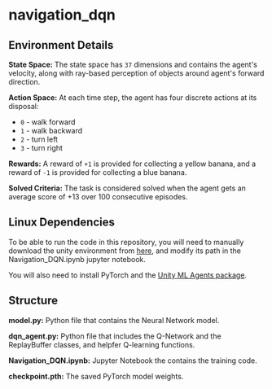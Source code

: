 # navigation_dqn

## Environment Details

**State Space:** The state space has `37` dimensions and contains the agent's velocity, along with ray-based perception of objects around agent's forward direction.

**Action Space:**  At each time step, the agent has four discrete actions at its disposal:
- `0` - walk forward 
- `1` - walk backward
- `2` - turn left
- `3` - turn right

**Rewards:** A reward of `+1` is provided for collecting a yellow banana, and a reward of `-1` is provided for collecting a blue banana.

**Solved Criteria:** The task is considered solved when the agent gets an average score of +13 over 100 consecutive episodes.

## Linux Dependencies

To be able to run the code in this repository, you will need to manually download the unity environment from [here](https://s3-us-west-1.amazonaws.com/udacity-drlnd/P1/Banana/Banana_Linux.zip), and modify its path in the Navigation_DQN.ipynb jupyter notebook.

You will also need to install PyTorch and the [Unity ML Agents package](https://github.com/Unity-Technologies/ml-agents).

## Structure

**model.py:** Python file that contains the Neural Network model.

**dqn_agent.py:** Python file that includes the Q-Network and the ReplayBuffer classes, and helpfer Q-learning functions.

**Navigation_DQN.ipynb:** Jupyter Notebook the contains the training code.

**checkpoint.pth:** The saved PyTorch model weights.

